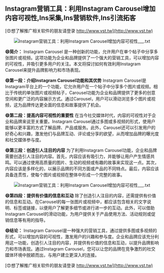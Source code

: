 ## **Instagram营销工具：利用Instagram Carousel增加内容可视性,Ins采集,Ins营销软件,Ins引流拓客**

[😍想了解推广相关软件的朋友请登录 http://www.vst.tw](http://www.vst.tw)

 <center><img src="https://vst.tw/MP4/tuiguang/png/6.png" alt="Instagram营销工具：利用Instagram Carousel增加内容可视性___.txt"></center>

**😄简介：**
Instagram Carousel 是一种创新的功能，允许用户在单个帖子中分享多张图片或视频。这项功能为企业和品牌提供了一个强大的营销工具，可以增加内容的可视性，并吸引更多用户的关注。本文将探讨如何有效利用Instagram Carousel来提升品牌影响力和市场表现。

**😄第一段：介绍Instagram Carousel功能和其优势**
Instagram Carousel是Instagram平台上的一个功能，它允许用户在一个帖子中分享多个图片或视频。相比于传统的单张图片或视频帖子，Carousel功能为企业和品牌提供了更多的创意空间和更广泛的内容展示方式。通过Carousel，用户可以滑动浏览多个图片或视频，这为品牌传达更全面的信息和故事提供了机会。

**😄第二段：提高内容可视性的重要性**
在当今社交媒体时代，内容的可视性对于企业和品牌来说至关重要。Instagram Carousel通过多图或多视频的形式，使用户能够以更丰富的方式了解品牌、产品或服务。此外，Carousel还可以引发用户的好奇心和兴趣，激发他们与品牌互动、评论或分享的欲望，从而增加品牌的曝光度和社交媒体参与度。

**😄第三段：创造引人注目的内容**
为了利用Instagram Carousel功能，企业和品牌需要创造引人注目的内容。首先，内容应该有吸引力，并能够让用户产生情感共鸣。可以通过使用高质量的图片、生动的视频或有趣的故事来实现这一点。其次，内容应该是多样化的，以展示品牌的不同方面或产品的不同特点。最后，内容应该具备连贯性，使每个图片或视频在整体中形成一个完整的故事。

 <center><img src="https://vst.tw/MP4/tuiguang/png/4.png" alt="Instagram营销工具：利用Instagram Carousel增加内容可视性___.txt"></center>

**😄第四段：提供有价值的信息和互动**
除了创造引人注目的内容，还需提供有价值的信息和互动。在Carousel的每一张图片或视频中，都应该包含相关的文字说明、标签或链接，以便用户了解更多细节或进行进一步的互动。此外，可以借助Instagram Carousel的滑动功能，为用户提供关于产品使用方法、活动规则或促销信息等有用的指导。

**😄结论：**
Instagram Carousel是一种强大的营销工具，通过提供多图或多视频的形式，可以增加内容的可视性，激发用户的兴趣和参与度。企业和品牌应该充分利用这一功能，创造引人注目的内容，并提供有价值的信息和互动，以提升品牌影响力和市场表现。通过Instagram Carousel，您可以让您的品牌在竞争激烈的社交媒体环境中脱颖而出，与用户建立更深入的连接。

[😍想了解推广相关软件的朋友请登录 http://www.vst.tw](http://www.vst.tw)




